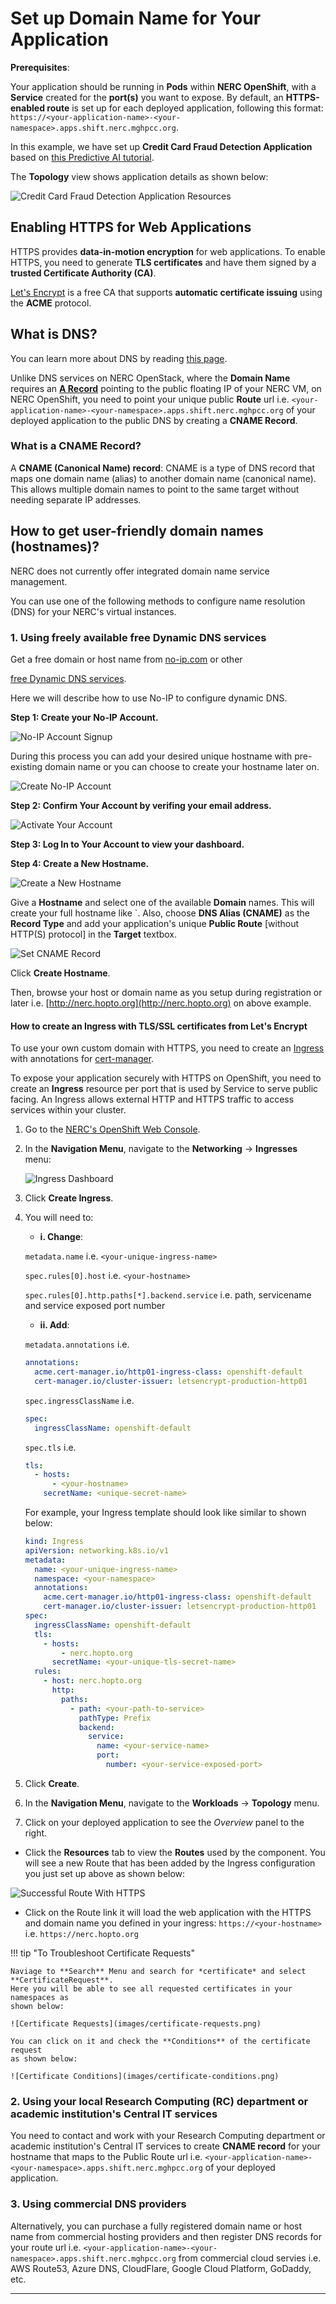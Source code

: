 # Set up Domain Name for Your Application

**Prerequisites**:

Your application should be running in **Pods** within **NERC OpenShift**, with a
**Service** created for the **port(s)** you want to expose. By default, an
**HTTPS-enabled route** is set up for each deployed application, following this format:
`https://<your-application-name>-<your-namespace>.apps.shift.nerc.mghpcc.org`.

In this example, we have set up **Credit Card Fraud Detection Application** based
on [this Predictive AI tutorial](../../openshift-ai/other-projects/fraud-detection-predictive-ai-app.md#deploy-the-model-application-on-nerc-openshift).

The **Topology** view shows application details as shown below:

![Credit Card Fraud Detection Application Resources](images/credit-card-fraud-detection-app-resources.png)

## Enabling HTTPS for Web Applications

HTTPS provides **data-in-motion encryption** for web applications. To enable HTTPS,
you need to generate **TLS certificates** and have them signed by a
**trusted Certificate Authority (CA)**.

[Let's Encrypt](https://letsencrypt.org) is a free CA that supports
**automatic certificate issuing** using the **ACME** protocol.

## What is DNS?

You can learn more about DNS by reading [this page](../../openstack/advanced-openstack-topics/domain-name-system/domain-names-for-your-vms.md#what-is-dns).

Unlike DNS services on NERC OpenStack, where the **Domain Name** requires an
[**A Record**](../../openstack/advanced-openstack-topics/domain-name-system/domain-names-for-your-vms.md#what-is-a-a-record)
pointing to the public floating IP of your NERC VM, on NERC OpenShift, you need
to point your unique public **Route** url i.e. `<your-application-name>-<your-namespace>.apps.shift.nerc.mghpcc.org`
of your deployed application to the public DNS by creating a **CNAME Record**.

### What is a CNAME Record?

A **CNAME (Canonical Name) record**: CNAME is a type of DNS record that maps one
domain name (alias) to another domain name (canonical name). This allows multiple
domain names to point to the same target without needing separate IP addresses.

## How to get user-friendly domain names (hostnames)?

NERC does not currently offer integrated domain name service management.

You can use one of the following methods to configure name resolution (DNS) for
your NERC's virtual instances.

### 1. Using freely available free Dynamic DNS services

Get a free domain or host name from [no-ip.com](https://www.noip.com/) or other

[free Dynamic DNS services](https://www.makeuseof.com/tag/5-best-dynamic-dns-providers-can-lookup-free-today/).

Here we will describe how to use No-IP to configure dynamic DNS.

**Step 1: Create your No-IP Account.**

![No-IP Account Signup](images/signup.png)

During this process you can add your desired unique hostname with pre-existing
domain name or you can choose to create your hostname later on.

![Create No-IP Account](images/create-no-ip-account.png)

**Step 2: Confirm Your Account by verifing your email address.**

![Activate Your Account](images/activate-your-account.png)

**Step 3: Log In to Your Account to view your dashboard.**

**Step 4: Create a New Hostname.**

![Create a New Hostname](images/create-a-hostname.png)

Give a **Hostname** and select one of the available **Domain** names. This will
create your full hostname like `<Hostname><Domain>. Also, choose **DNS Alias (CNAME)**
as the **Record Type** and add your application's unique **Public Route**
[without HTTP(S) protocol] in the **Target** textbox.

![Set CNAME Record](images/CNAME-record.png)

Click **Create Hostname**.

Then, browse your host or domain name as you setup during registration or later
i.e. [http://nerc.hopto.org](http://nerc.hopto.org) on above example.

#### How to create an Ingress with TLS/SSL certificates from Let's Encrypt

To use your own custom domain with HTTPS, you need to create an [Ingress](https://kubernetes.io/docs/concepts/services-networking/ingress/)
with annotations for [cert-manager](https://cert-manager.io).

To expose your application securely with HTTPS on OpenShift, you need to create
an **Ingress** resource per port that is used by Service to serve public facing.
An Ingress allows external HTTP and HTTPS traffic to access services within your
cluster.

1. Go to the [NERC's OpenShift Web Console](https://console.apps.shift.nerc.mghpcc.org).

2. In the **Navigation Menu**, navigate to the **Networking** -> **Ingresses** menu:

    ![Ingress Dashboard](images/goto-ingress.png)

3. Click **Create Ingress**.

4. You will need to:

    - **i. Change**:

    `metadata.name` i.e. `<your-unique-ingress-name>`

    `spec.rules[0].host` i.e. `<your-hostname>`

    `spec.rules[0].http.paths[*].backend.service` i.e. path, servicename and service
    exposed port number

    - **ii. Add**:

    `metadata.annotations` i.e.

    ```yaml
    annotations:
      acme.cert-manager.io/http01-ingress-class: openshift-default
      cert-manager.io/cluster-issuer: letsencrypt-production-http01
    ```

    `spec.ingressClassName` i.e.

    ```yaml
    spec:
      ingressClassName: openshift-default
    ```

    `spec.tls` i.e.

    ```yaml
    tls:
      - hosts:
          - <your-hostname>
        secretName: <unique-secret-name>
    ```

    For example, your Ingress template should look like similar to shown below:

    ```yaml
    kind: Ingress
    apiVersion: networking.k8s.io/v1
    metadata:
      name: <your-unique-ingress-name>
      namespace: <your-namespace>
      annotations:
        acme.cert-manager.io/http01-ingress-class: openshift-default
        cert-manager.io/cluster-issuer: letsencrypt-production-http01
    spec:
      ingressClassName: openshift-default
      tls:
        - hosts:
            - nerc.hopto.org
          secretName: <your-unique-tls-secret-name>
      rules:
        - host: nerc.hopto.org
          http:
            paths:
              - path: <your-path-to-service>
                pathType: Prefix
                backend:
                  service:
                    name: <your-service-name>
                    port:
                      number: <your-service-exposed-port>
    ```

5. Click **Create**.

6. In the **Navigation Menu**, navigate to the **Workloads** -> **Topology** menu.

7. Click on your deployed application to see the _Overview_ panel to the right.

- Click the **Resources** tab to view the **Routes** used by the component. You
will see a new Route that has been added by the Ingress configuration you just
set up above as shown below:

![Successful Route With HTTPS](images/successful-route-with-https.png)

- Click on the Route link it will load the web application with the HTTPS and domain
name you defined in your ingress: `https://<your-hostname>` i.e. `https://nerc.hopto.org`

!!! tip "To Troubleshoot Certificate Requests"

    Naviage to **Search** Menu and search for *certificate* and select **CertificateRequest**.
    Here you will be able to see all requested certificates in your namespaces as
    shown below:

    ![Certificate Requests](images/certificate-requests.png)

    You can click on it and check the **Conditions** of the certificate request
    as shown below:

    ![Certificate Conditions](images/certificate-conditions.png)

### 2. Using your local Research Computing (RC) department or academic institution's Central IT services

You need to contact and work with your Research Computing department or
academic institution's Central IT services to create **CNAME record** for your
hostname that maps to the Public Route url i.e. `<your-application-name>-<your-namespace>.apps.shift.nerc.mghpcc.org`
of your deployed application.

### 3. Using commercial DNS providers

Alternatively, you can purchase a fully registered domain name or host name from
commercial hosting providers and then register DNS records for your route url i.e.
`<your-application-name>-<your-namespace>.apps.shift.nerc.mghpcc.org` from commercial
cloud servies i.e. AWS Route53, Azure DNS, CloudFlare, Google Cloud Platform,
GoDaddy, etc.

---
